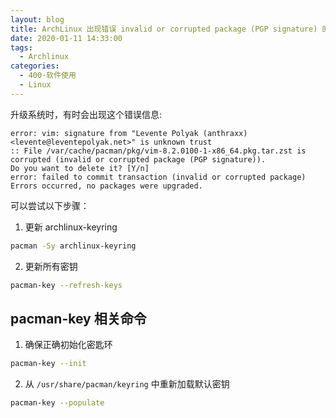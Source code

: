 ```yaml
---
layout: blog
title: ArchLinux 出现错误 invalid or corrupted package (PGP signature) 的解决方法
date: 2020-01-11 14:33:00
tags:
  - Archlinux
categories:
  - 400-软件使用
  - Linux
---
```


升级系统时，有时会出现这个错误信息:

    error: vim: signature from "Levente Polyak (anthraxx) <levente@leventepolyak.net>" is unknown trust
    :: File /var/cache/pacman/pkg/vim-8.2.0100-1-x86_64.pkg.tar.zst is corrupted (invalid or corrupted package (PGP signature)).
    Do you want to delete it? [Y/n]
    error: failed to commit transaction (invalid or corrupted package)
    Errors occurred, no packages were upgraded.

可以尝试以下步骤：

1. 更新 archlinux-keyring

```bash
pacman -Sy archlinux-keyring
```

2. 更新所有密钥

```bash
pacman-key --refresh-keys
```

<!-- more -->

## pacman-key 相关命令

1. 确保正确初始化密匙环

```bash
pacman-key --init
```

2. 从 `/usr/share/pacman/keyring` 中重新加载默认密钥

```bash
pacman-key --populate
```
